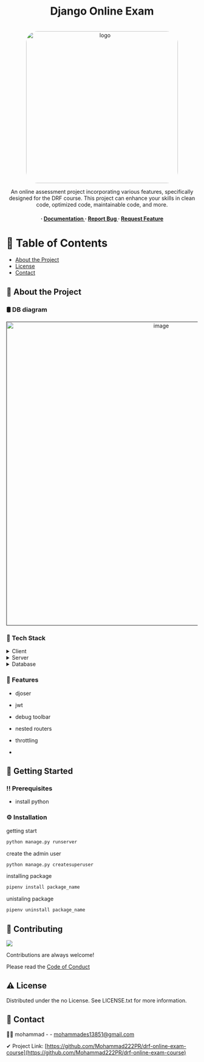 
<div align='center'>
  <h1>Django Online Exam</h1>
  <br>
<img src=https://github.com/Mohammad222PR/drf-online-exam-course/blob/main/docs/Frame-39.png alt="logo" width=400 height=auto style="border-radius: 30px;" />

<p>An online assessment project incorporating various features, specifically designed for the DRF course. This project can enhance your skills in clean code, optimized code, maintainable code, and more.</p>

<h4> <span> · </span> <a href="https://github.com/Django-shop/drf-online-exam-course/blob/master/README.md"> Documentation </a> <span> · </span> <a href="https://github.com/drf-online-exam-course/drf-online-exam-course/issues"> Report Bug </a> <span> · </span> <a href="https://github.com/drf-online-exam-course/drf-online-exam-course/issues"> Request Feature </a> </h4>


</div>

# :notebook_with_decorative_cover: Table of Contents

- [About the Project](#star2-about-the-project)
- [License](#warning-license)
- [Contact](#handshake-contact)


## :star2: About the Project

### 🛢 DB diagram
<div align="center"> <a href=""><img src="https://github.com/Mohammad222PR/drf-online-exam-course/blob/main/docs/diagram-export-8-1-2024-6_32_51-PM.png" alt='image' width='800'/></a> </div>


### :space_invader: Tech Stack
<details> <summary>Client</summary> <ul>
<li><a href="">django</a></li>
  <li><a href="">drf</a></li>
</ul> </details>
<details> <summary>Server</summary> <ul>
<li><a href="">Liara</a></li>
</ul> </details>
<details> <summary>Database</summary> <ul>
<li><a href="">postgresql</a></li>
</ul> </details>

### :dart: Features
- djoser
- jwt
- debug toolbar
- nested routers
- throttling

- 
## :toolbox: Getting Started

### :bangbang: Prerequisites

- install python

### :gear: Installation

getting start
```bash
python manage.py runserver
```
create the admin user
```bash
python manage.py createsuperuser
```
installing package
```bash
pipenv install package_name
```
unistaling package
```bash
pipenv uninstall package_name
```


## :wave: Contributing

<a href="https://github.com/Mohammad222PR/drf-online-exam-course/graphs/contributors"> <img src="https://contrib.rocks/image?repo=Louis3797/awesome-readme-template" /> </a>

Contributions are always welcome!


Please read the [Code of Conduct](https://github.com/Mohammad222PR/Django-shop/blob/master/CODE_OF_CONDUCT.md)

## :warning: License

Distributed under the no License. See LICENSE.txt for more information.

## :handshake: Contact

🙋‍♂️ mohammad - - mohammades13851@gmail.com

✔ Project Link: [https://github.com/Mohammad222PR/drf-online-exam-course](https://github.com/Mohammad222PR/drf-online-exam-course)


